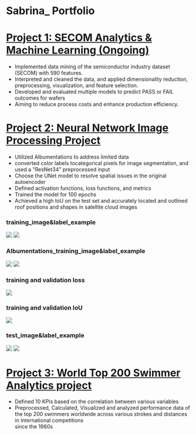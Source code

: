 # Sabrina_ Portfolio

# [Project 1: SECOM Analytics & Machine Learning (Ongoing)](https://github.com/sasa1021/portfolio/blob/main/Secom)
- Implemented data mining of the semiconductor industry dataset (SECOM) with 590 features. 
- Interpreted and cleaned the data, and applied dimensionality reduction, preprocessing, visualization, and feature selection.
- Developed and evaluated multiple models to predict PASS or FAIL outcomes for wafers
- Aiming to reduce process costs and enhance production efficiency.


 
# [Project 2: Neural Network Image Processing Project](https://github.com/sasa1021/portfolio/blob/main/Neural%20Network%20Image%20Processing%20Project)
- Utilized Albumentations to address limited data
- converted color labels tocategorical pixels for image segmentation, and used a "ResNet34" preprocessed input
- Choose the UNet model to resolve spatial issues in the original autoencoder
- Defined activation functions, loss functions, and metrics
- Trained the model for 100 epochs
- Achieved a high IoU on the test set and accurately located and outlined roof positions and shapes in satellite cloud images

### training_image&label_example
![](https://github.com/sasa1021/portfolio/blob/main/images/121_train.png)
![](https://github.com/sasa1021/portfolio/blob/main/images/121.png)

### Albumentations_training_image&label_example
![](https://github.com/sasa1021/portfolio/blob/main/images/augmented_image_1.png)
![](https://github.com/sasa1021/portfolio/blob/main/images/augmented_label_1.png)

### training and validation loss
![](https://github.com/sasa1021/portfolio/blob/main/images/training%20and%20validation%20loss.png)

### training and validation IoU
![](https://github.com/sasa1021/portfolio/blob/main/images/training%20and%20validation%20IoU.png)

### test_image&label_example
![](https://github.com/sasa1021/portfolio/blob/main/images/539.png)
![](https://github.com/sasa1021/portfolio/blob/main/images/539.jpg)


# [Project 3: World Top 200 Swimmer Analytics project](https://github.com/sasa1021/portfolio/blob/main/World%20Top%20200%20swimmer%20project)
- Defined 10 KPIs based on the correlation between various variables
- Preprocessed, Calculated, Visualized and analyzed performance data of the top 200 swimmers worldwide across various strokes and distances in international competitions  
since the 1980s





 
